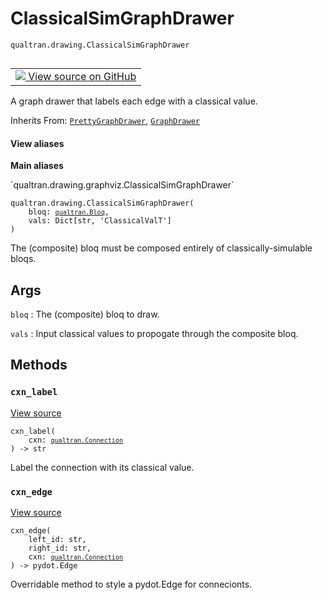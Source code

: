 # ClassicalSimGraphDrawer
`qualtran.drawing.ClassicalSimGraphDrawer`


<table class="tfo-notebook-buttons tfo-api nocontent" align="left">
<td>
  <a target="_blank" href="https://github.com/quantumlib/cirq-qubitization/blob/main/qualtran/drawing/graphviz.py#L413-L450">
    <img src="https://www.tensorflow.org/images/GitHub-Mark-32px.png" />
    View source on GitHub
  </a>
</td>
</table>



A graph drawer that labels each edge with a classical value.

Inherits From: [`PrettyGraphDrawer`](../../qualtran/drawing/PrettyGraphDrawer.md), [`GraphDrawer`](../../qualtran/drawing/GraphDrawer.md)

<section class="expandable">
  <h4 class="showalways">View aliases</h4>
  <p>
<b>Main aliases</b>
<p>`qualtran.drawing.graphviz.ClassicalSimGraphDrawer`</p>
</p>
</section>

<pre class="devsite-click-to-copy prettyprint lang-py tfo-signature-link">
<code>qualtran.drawing.ClassicalSimGraphDrawer(
    bloq: <a href="../../qualtran/Bloq.html"><code>qualtran.Bloq</code></a>,
    vals: Dict[str, 'ClassicalValT']
)
</code></pre>



<!-- Placeholder for "Used in" -->

The (composite) bloq must be composed entirely of classically-simulable bloqs.

<h2 class="add-link">Args</h2>

`bloq`<a id="bloq"></a>
: The (composite) bloq to draw.

`vals`<a id="vals"></a>
: Input classical values to propogate through the composite bloq.




## Methods

<h3 id="cxn_label"><code>cxn_label</code></h3>

<a target="_blank" class="external" href="https://github.com/quantumlib/cirq-qubitization/blob/main/qualtran/drawing/graphviz.py#L432-L438">View source</a>

<pre class="devsite-click-to-copy prettyprint lang-py tfo-signature-link">
<code>cxn_label(
    cxn: <a href="../../qualtran/Connection.html"><code>qualtran.Connection</code></a>
) -> str
</code></pre>

Label the connection with its classical value.


<h3 id="cxn_edge"><code>cxn_edge</code></h3>

<a target="_blank" class="external" href="https://github.com/quantumlib/cirq-qubitization/blob/main/qualtran/drawing/graphviz.py#L440-L450">View source</a>

<pre class="devsite-click-to-copy prettyprint lang-py tfo-signature-link">
<code>cxn_edge(
    left_id: str,
    right_id: str,
    cxn: <a href="../../qualtran/Connection.html"><code>qualtran.Connection</code></a>
) -> pydot.Edge
</code></pre>

Overridable method to style a pydot.Edge for connecionts.




